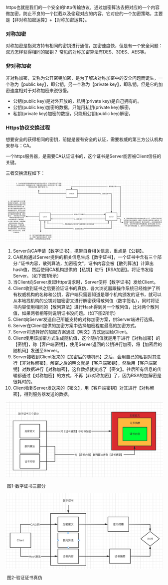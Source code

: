 https也就是我们的一个安全的http传输协议，通过加密算法去把对应的一个内容做加密，防止不良的一个拦截以及偷窥对应的内容，它对应的一个加密策略，主要是【非对称加密运算】+【对称加密运算】。



### 对称加密

对称加密是指双方持有相同的密钥进行通信，加密速度快，但是有一个安全问题：双方怎样获得相同的密钥？
常见的对称加密算法有DES、3DES、AES等。



### 非对称加密

非对称加密，又称为公开密钥加密，是为了解决对称加密中的安全问题而诞生，一个称为【public key】，即公钥，另一个称为【private key】，即私钥。但是它的加密速度相对于对称加密来说很慢。

- 公钥(public key)是对外开放的，私钥(private key)是自己拥有的。
- 公钥(public key)加密的数据，只能用私钥(private key)解密。
- 私钥(private key)加密的数据，只能用公钥(public key)解密。



### Https协议交换过程

想要安全的获得相同的密钥，前提是要有安全的认证，需要权威的第三方公认机构来参与：CA。

一个https服务器，是需要CA认证证书的，这个证书是Server能否被Client信任的关键。

三者交换流程如下：

![企业微信截图_fc2414ac-1e4f-44a9-b0d7-1408d77978d0](../images/企业微信截图_fc2414ac-1e4f-44a9-b0d7-1408d77978d0.png)

1. Server向CA申请【数字证书】，携带自身相关信息，重点是【公钥】。
2. CA机构通过Server提供的相关信息生成【数字证书】，一个证书中含有三个部分:"证书内容，散列算法，加密密文"，证书内容会被【散列算法】计算出hash值，然后使用CA机构提供的【私钥】进行【RSA加密】。将证书发给Server。（如下图1所示）
3. 当Client向Server发起Https请求时，Server便将【数字证书】发给Client。
4. Client收到证书之后要验证证书的真伪，各大浏览器跟操作系统已经维护了所有权威机构的名称和公钥，客户端只需要知道是哪个机构颁发的证书，就可以从本地找机构的公钥对加密密文进行解密获得散列值（数字签名），同时将证书内容使用相同的【散列算法】进行Hash得到另一个散列值，比对两个散列值，如果两者相等则说明证书没问题。（如下图2所示）
5. Client向Server发送自己所能支持的对称加密方案，供Server端进行选择。
6. Server在Client提供的加密方案中选择加密程度最高的加密方式。
7. Server将选择好的加密方案通过【明文】方式返回给Client。
8. Client使用该加密方式生成随机值，这个随机值就是用于进行【对称加密】的【密钥】，称【客户端密钥】，使用Server返回的公钥进行加密，将【加密后的随机码】发送至Server。
9. Server接收到Client发来的【加密后的随机码】之后，会用自己的私钥对其进行【非对称解密】，解密之后的明文就是【客户端密钥】，然后用【客户端密钥】对数据进行【对称加密】，这样数据就变成了【密文】。往后所有信息的传输都通过【对称加密】的方式，不再【非对称加密】了，因为RSA的加解密是很耗时的。
10. Client收到Server发送来的【密文】，用【客户端密钥】对其进行【对称解密】，得到服务器发送的数据。



![企业微信截图_245ff6e5-6a0d-4819-a895-7dacfdebaa79](../images/企业微信截图_245ff6e5-6a0d-4819-a895-7dacfdebaa79.png)

​										图1-数字证书三部分



![企业微信截图_5cf2ce63-80e6-4fec-b156-846ea5a754d3](../images/企业微信截图_5cf2ce63-80e6-4fec-b156-846ea5a754d3.png)

​										图2-验证证书真伪

